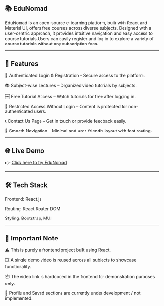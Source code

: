 ## 📚 EduNomad
EduNomad is an open-source e-learning platform, built with React and Material UI, offers free courses across diverse subjects. Designed with a user-centric approach, it provides intuitive navigation and easy access to course tutorials.Users can easily register and log in to explore a variety of course tutorials without any subscription fees.

---

## 🚀 Features
🔐 Authenticated Login & Registration – Secure access to the platform.

📚 Subject-wise Lectures – Organized video tutorials by subjects.

🆓 Free Tutorial Access – Watch tutorials for free after logging in.

🚫 Restricted Access Without Login – Content is protected for non-authenticated users.

📞 Contact Us Page – Get in touch or provide feedback easily.

🧭 Smooth Navigation – Minimal and user-friendly layout with fast routing.

---

## 🌐 Live Demo

👉 [Click here to try EduNomad](https://chandu593.github.io/EduNomad/)

---

## 🛠 Tech Stack
Frontend: React.js

Routing: React Router DOM

Styling: Bootstrap, MUI

--- 

## 📄 Important Note
⚠️ This is purely a frontend project built using React.

🎞️ A single demo video is reused across all subjects to showcase functionality. 

📦 The video link is hardcoded in the frontend for demonstration purposes only.

🚧 Profile and Saved sections are currently under development / not implemented.
